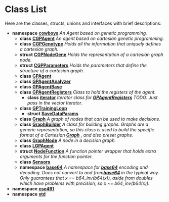 
# Class List


Here are the classes, structs, unions and interfaces with brief descriptions:

* **namespace** [**cowboys**](namespacecowboys.md) _An Agent based on genetic programming._     
    * **class** [**CGPAgent**](classcowboys_1_1_c_g_p_agent.md) _An agent based on cartesian genetic programming._     
    * **class** [**CGPGenotype**](classcowboys_1_1_c_g_p_genotype.md) _Holds all the information that uniquely defines a cartesian graph._     
    * **struct** [**CGPNodeGene**](structcowboys_1_1_c_g_p_node_gene.md) _Holds the representation of a cartesian graph node._     
    * **struct** [**CGPParameters**](structcowboys_1_1_c_g_p_parameters.md) _Holds the parameters that define the structure of a cartesian graph._     
    * **class** [**GPAgent**](classcowboys_1_1_g_p_agent.md)     
    * **class** [**GPAgentAnalyzer**](classcowboys_1_1_g_p_agent_analyzer.md)     
    * **class** [**GPAgentBase**](classcowboys_1_1_g_p_agent_base.md)     
    * **class** [**GPAgentRegisters**](classcowboys_1_1_g_p_agent_registers.md) _Class to hold the registers of the agent._     
        * **class** [**iterator**](classcowboys_1_1_g_p_agent_registers_1_1iterator.md) _Iterator class for_ [_**GPAgentRegisters**_](classcowboys_1_1_g_p_agent_registers.md) _TODO: Just pass in the vector Iterator._    
    * **class** [**GPTrainingLoop**](classcowboys_1_1_g_p_training_loop.md)     
        * **struct** [**SaveDataParams**](structcowboys_1_1_g_p_training_loop_1_1_save_data_params.md)     
    * **class** [**Graph**](classcowboys_1_1_graph.md) _A graph of nodes that can be used to make decisions._     
    * **class** [**GraphBuilder**](classcowboys_1_1_graph_builder.md) _A class for building graphs. Graphs are a generic representation, so this class is used to build the specific format of a Cartesian_ [_**Graph**_](classcowboys_1_1_graph.md) _, and also preset graphs._    
    * **class** [**GraphNode**](classcowboys_1_1_graph_node.md) _A node in a decision graph._     
    * **class** [**LGPAgent**](classcowboys_1_1_l_g_p_agent.md)     
    * **struct** [**NodeFunction**](structcowboys_1_1_node_function.md) _A function pointer wrapper that holds extra arguments for the function pointer._     
    * **class** [**Sensors**](classcowboys_1_1_sensors.md)     
    * **namespace** [**base64**](namespacecowboys_1_1base64.md) _A namespace for_ [_**base64**_](namespacecowboys_1_1base64.md) _encoding and decoding. Does not convert to and from_[_**base64**_](namespacecowboys_1_1base64.md) _in the typical way. Only guarantees that x == b64\_inv(b64(x)), aside from doubles which have problems with precision, so x ~= b64\_inv(b64(x))._    
* **namespace** [**cse491**](namespacecse491.md) 
* **namespace** [**std**](namespacestd.md) 

